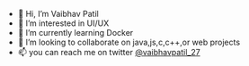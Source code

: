 - 👋 Hi, I’m Vaibhav Patil
- 👀 I’m interested in UI/UX
- 🌱 I’m currently learning Docker
- 💞️ I’m looking to collaborate on java,js,c,c++,or web projects 
- 📫 you can reach me on twitter [@vaibhavpatil_27](https://twitter.com/vaibhavpatil_27) 

<!---
vaibhavpatil27/vaibhavpatil27 is a ✨ special ✨ repository because its `README.md` (this file) appears on your GitHub profile.
You can click the Preview link to take a look at your changes.
--->
